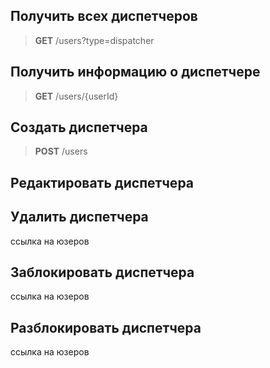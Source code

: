 Получить всех диспетчеров
------------------
> **GET** /users?type=dispatcher

Получить информацию о диспетчере
------------------
> **GET** /users/{userId}

Создать диспетчера
------------------
> **POST** /users

Редактировать диспетчера
------------------------

Удалить диспетчера
------------------

ссылка на юзеров

Заблокировать диспетчера
------------------------

ссылка на юзеров

Разблокировать диспетчера
-------------------------

ссылка на юзеров